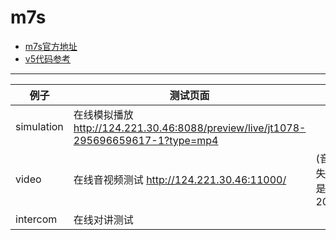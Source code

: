 <h1 id="m7s"> m7s </h1>

- [m7s官方地址](https://monibuca.com)
- [v5代码参考](./example/v5/main.go)

---

| 例子 |  测试页面  | 说明 |
|----------|-----|-------------------|
| simulation | 在线模拟播放  http://124.221.30.46:8088/preview/live/jt1078-295696659617-1?type=mp4 |   |
| video | 在线音视频测试 http://124.221.30.46:11000/ |  (音频目前失败 现在是视频2025.5.6) |
| intercom | 在线对讲测试 |   |
